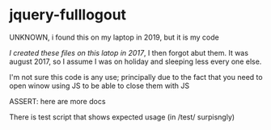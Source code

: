# jquery-fulllogout
UNKNOWN, i found this on my laptop in 2019, but it is my code

*I created these files on this latop in 2017*, I then forgot abut them.
It was august 2017, so I assume I was on holiday and sleeping less every one else.

I'm not sure this code is any use; principally due to the fact that you need to open winow using JS to be able to close them with JS

ASSERT: here are more docs

There is test script that shows expected usage (in /test/ surpisngly) 

